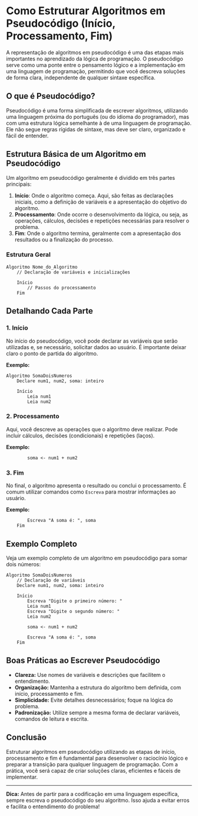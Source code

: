 
# Como Estruturar Algoritmos em Pseudocódigo (Início, Processamento, Fim)

A representação de algoritmos em pseudocódigo é uma das etapas mais importantes no aprendizado da lógica de programação. O pseudocódigo serve como uma ponte entre o pensamento lógico e a implementação em uma linguagem de programação, permitindo que você descreva soluções de forma clara, independente de qualquer sintaxe específica.

## O que é Pseudocódigo?

Pseudocódigo é uma forma simplificada de escrever algoritmos, utilizando uma linguagem próxima do português (ou do idioma do programador), mas com uma estrutura lógica semelhante à de uma linguagem de programação. Ele não segue regras rígidas de sintaxe, mas deve ser claro, organizado e fácil de entender.

## Estrutura Básica de um Algoritmo em Pseudocódigo

Um algoritmo em pseudocódigo geralmente é dividido em três partes principais:

1. **Início**: Onde o algoritmo começa. Aqui, são feitas as declarações iniciais, como a definição de variáveis e a apresentação do objetivo do algoritmo.
2. **Processamento**: Onde ocorre o desenvolvimento da lógica, ou seja, as operações, cálculos, decisões e repetições necessárias para resolver o problema.
3. **Fim**: Onde o algoritmo termina, geralmente com a apresentação dos resultados ou a finalização do processo.

### Estrutura Geral

```plaintext
Algoritmo Nome_do_Algoritmo
    // Declaração de variáveis e inicializações

    Início
        // Passos do processamento
    Fim
```

## Detalhando Cada Parte

### 1. Início

No início do pseudocódigo, você pode declarar as variáveis que serão utilizadas e, se necessário, solicitar dados ao usuário. É importante deixar claro o ponto de partida do algoritmo.

**Exemplo:**
```plaintext
Algoritmo SomaDoisNumeros
    Declare num1, num2, soma: inteiro

    Início
        Leia num1
        Leia num2
```

### 2. Processamento

Aqui, você descreve as operações que o algoritmo deve realizar. Pode incluir cálculos, decisões (condicionais) e repetições (laços).

**Exemplo:**
```plaintext
        soma <- num1 + num2
```

### 3. Fim

No final, o algoritmo apresenta o resultado ou conclui o processamento. É comum utilizar comandos como `Escreva` para mostrar informações ao usuário.

**Exemplo:**
```plaintext
        Escreva "A soma é: ", soma
    Fim
```

## Exemplo Completo

Veja um exemplo completo de um algoritmo em pseudocódigo para somar dois números:

```plaintext
Algoritmo SomaDoisNumeros
    // Declaração de variáveis
    Declare num1, num2, soma: inteiro

    Início
        Escreva "Digite o primeiro número: "
        Leia num1
        Escreva "Digite o segundo número: "
        Leia num2

        soma <- num1 + num2

        Escreva "A soma é: ", soma
    Fim
```

## Boas Práticas ao Escrever Pseudocódigo

- **Clareza:** Use nomes de variáveis e descrições que facilitem o entendimento.
- **Organização:** Mantenha a estrutura do algoritmo bem definida, com início, processamento e fim.
- **Simplicidade:** Evite detalhes desnecessários; foque na lógica do problema.
- **Padronização:** Utilize sempre a mesma forma de declarar variáveis, comandos de leitura e escrita.

## Conclusão

Estruturar algoritmos em pseudocódigo utilizando as etapas de início, processamento e fim é fundamental para desenvolver o raciocínio lógico e preparar a transição para qualquer linguagem de programação. Com a prática, você será capaz de criar soluções claras, eficientes e fáceis de implementar.

---
**Dica:** Antes de partir para a codificação em uma linguagem específica, sempre escreva o pseudocódigo do seu algoritmo. Isso ajuda a evitar erros e facilita o entendimento do problema!
```
